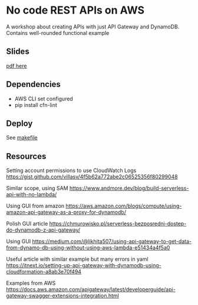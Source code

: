 # No code REST APIs on AWS

A workshop about creating APIs with just API Gateway and DynamoDB. Contains well-rounded functional example

## Slides

[pdf here](slides/slides.pdf)


## Dependencies

- AWS CLI set configured
- pip install cfn-lint

## Deploy

See [makefile](Makefile)

## Resources

Setting account permissions to use CloudWatch Logs
https://gist.github.com/villasv/4f5b62a772abe2c06525356f80299048

Similar scope, using SAM
https://www.andmore.dev/blog/build-serverless-api-with-no-lambda/

Using GUI from amazon
https://aws.amazon.com/blogs/compute/using-amazon-api-gateway-as-a-proxy-for-dynamodb/

Polish GUI article
https://chmurowisko.pl/serverless-bezposredni-dostep-do-dynamodb-z-api-gateway/

Using GUI
https://medium.com/@likhita507/using-api-gateway-to-get-data-from-dynamo-db-using-without-using-aws-lambda-e51434a4f5a0

Useful article with similar example but many errors in yaml
https://itnext.io/setting-up-api-gateway-with-dynamodb-using-cloudformation-a8ab3e70f494

Examples from AWS
https://docs.aws.amazon.com/apigateway/latest/developerguide/api-gateway-swagger-extensions-integration.html


